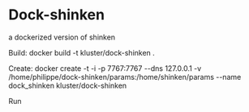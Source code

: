 # Dock-shinken
a dockerized version of shinken


Build:
docker build -t kluster/dock-shinken .

Create:
docker create -t -i -p 7767:7767 --dns 127.0.0.1 -v /home/philippe/dock-shinken/params:/home/shinken/params --name dock_shinken kluster/dock-shinken

Run
 
